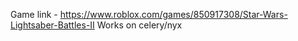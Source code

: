 Game link - https://www.roblox.com/games/850917308/Star-Wars-Lightsaber-Battles-II
Works on celery/nyx
